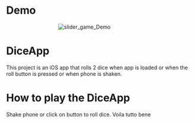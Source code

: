 # Demo

<span>&emsp;&emsp;&emsp;&emsp;&emsp;&emsp;&emsp;&emsp;&emsp;&emsp;</span>![slider_game_Demo]()


# DiceApp
This project is an iOS app that rolls 2 dice when app is loaded or when the roll button is pressed or when phone is shaken.

# How to play the DiceApp
Shake phone or click on button to roll dice. Voila tutto bene

